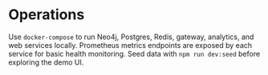 # Operations

Use `docker-compose` to run Neo4j, Postgres, Redis, gateway, analytics, and web services locally.
Prometheus metrics endpoints are exposed by each service for basic health monitoring.
Seed data with `npm run dev:seed` before exploring the demo UI.
